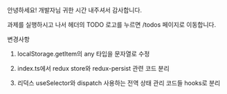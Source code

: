 안녕하세요! 개발자님 귀한 시간 내주셔서 감사합니다.

과제를 실행하시고 나서 헤더의 TODO 로고를 누르면 /todos 페이지로 이동합니다.

변경사항 

1. localStorage.getItem의 any 타입을 문자열로 수정

2. index.ts에서 redux store와 redux-persist 관련 코드 분리 

3. 리덕스 useSelector와 dispatch 사용하는 전역 상태 관리 코드들 hooks로 분리
